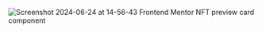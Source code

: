 ![Screenshot 2024-06-24 at 14-56-43 Frontend Mentor NFT preview card component](https://github.com/tugcekizildg/nft-preview-card-challenge/assets/141547888/437cf3e2-9c57-4431-85ba-3321df1e2024)
